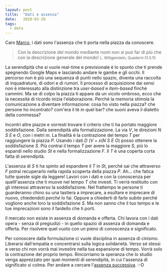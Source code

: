 ```yaml
---
layout: post
title:  "Dati e assenza"
date:   2020-03-28
tags:
  - data
---
```


Caro [Marco](https://medium.com/@inmediaref/viaggio-personale-nella-serendipit%C3%A0-nella-ricerca-e-nel-machine-learning-e2d1705c9496), i dati sono l'assenza che ti porta nella piazza da conoscere.

> Con la descrizione del mondo mediante nomi non si può far di più che con la descrizione generale del mondo! <small>L. Wittgenstein, Quaderni 31.5.15</small>

La serendipità che si vuole real-time e previsionale è lo spunto che ti prende spegnendo Google Maps e lasciando andare le gambe e gli occhi. Il percorso non è più una sequenza di punti nello spazio, diventa una raccolta di inquadrature, di odori e di rumori. Il processo di acquisizione dai sensi non è interessato alla distinzione tra *user-based* e *item-based* finché cammini. Ma se di colpo la piazza ti appare da un vicolo ombroso, ecco che la necessità di ricordo inizia l'elaborazione. Perché la memoria stimola la comunicazione a diventare informazione: cosa ho visto nella piazza? che persone ho incontrato? com'era il tè in quel bar? che suoni aveva il dialetto della commessa?

Incontri altre piazze e vorresti trovare il criterio che ti ha portato maggiore soddisfazione. Dalla serendipità alla formalizzazione. La via *V*, le direzioni *N* *S* *E* e *O*, con i metri *m*. La finalità è la contrazione del tempo *T* per raggiungere la piazza *P*. Usando i dati *D* (*V* + *x*(*N* *S* *E* *O*) posso ottenere la soddisfazione *S*. Più contrai il tempo *T* per avere la maggiore *S*, più lo espandi nello studio *St* e nella formalizzazione *F*. Il *T* è una coperta corta fatta di serendipità.

L'assenza di *S* ti ha spinto ad espandere il *T* in *St*, perché sai che attraverso *F* potrai recuperarlo nella rapida scoperta della piazza *P*. Ah... che fatica tutte queste sigle da leggere! Lavori con i dati e con la conoscenza per quelll'assenza che ti muove nel tempo *T* che investi. Ti verrà restituito con gli interessi attraverso la soddisfazione. Nel frattempo le persone ti guarderanno chino su una tastiera a imprecare, a esultare e imprecare di nuovo, chiedendoti *perché* lo fai. Oppure a chiederti di farlo *subito* perché vogliono anche loro la soddisfazione *S*. Ma non sanno che il tuo tempo e le tue imprecazioni sono il fardello che ti porti.

Il mercato non esiste in assenza di domanda e offerta. Chi lavora con i dati opera - senza di pregiudizi - in quello spazio di assenza di domanda e offerta. Per risolvere quel vuoto con un pieno di conoscenza e significato.

Per conoscere dalla formulazione ci vuole disciplina in assenza di cinismo. Liberarsi dall'empatia e concentrarsi sulla logica solidarietà. Verso sé stessi e verso chi non vorrà mai investire nella tua espansione di tempo. Vorrà solo la contrazione del proprio tempo. Rincorriamo la speranza che lo studio venga apprezzato per quei momenti di serendipità, in cui l'assenza di significato si colma. Per andare a cercare l'[assenza successiva](https://youtu.be/JtnsjZTLbFQ). :-D
